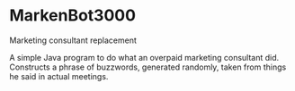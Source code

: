 # MarkenBot3000
Marketing consultant replacement

A simple Java program to do what an overpaid marketing consultant did. Constructs a phrase of buzzwords, generated randomly, taken from things he said in actual meetings. 
